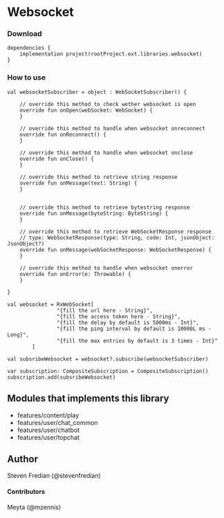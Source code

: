 # Websocket

### Download

```
dependencies {
    implementation project(rootProject.ext.libraries.websocket)
}
```

### How to use
```
val websocketSubscriber = object : WebSocketSubscriber() {

    // override this method to check wether websocket is open
    override fun onOpen(webSocket: WebSocket) {
    }

    // override this method to handle when websocket onreconnect 
    override fun onReconnect() {
    }

    // override this method to handle when websocket onclose 
    override fun onClose() {
    }

    // override this method to retrieve string response 
    override fun onMessage(text: String) {
    }


    // override this method to retrieve bytestring response 
    override fun onMessage(byteString: ByteString) {
    }

    // override this method to retrieve WebSocketResponse response
    // type: WebSocketResponse(type: String, code: Int, jsonObject: JsonObject?)
    override fun onMessage(webSocketResponse: WebSocketResponse) {
    }

    // override this method to handle when websocket onerror 
    override fun onError(e: Throwable) {
    }

}

val websocket = RxWebSocket[
                "{fill the url here - String}",
                "{fill the access token here - String}",
                "{fill the delay by default is 5000ms - Int}",
                "{fill the ping interval by default is 10000L ms - Long}",
                "{fill the max entries by default is 3 times - Int}"
        ]

val subsribeWebsocket = websocket?.subscribe(websocketSubscriber)

var subscription: CompositeSubscription = CompositeSubscription()
subscription.add(subsribeWebsocket)
```

## Modules that implements this library
- features/content/play
- features/user/chat_common
- features/user/chatbot
- features/user/topchat


## Author
Steven Fredian (@stevenfredian)

#### Contributors
Meyta (@mzennis)

